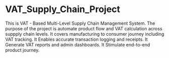 # VAT_Supply_Chain_Project
This is VAT - Based Multi-Level Supply Chain Management System. 
The purpose of the project is automate product flow and VAT calculation across suppply chain levels.
It covers manufacturing to consumer journey including VAT tracking.
It Enables accurate transaction logging and receipts. 
It Generate VAT reports and admin dashboards. 
It Stimulate end-to-end product journey.
